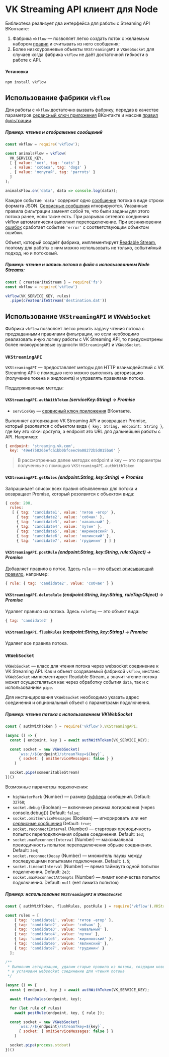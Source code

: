 # VK Streaming API клиент для Node

Библиотека реализует два интерфейса для работы с Streaming API ВКонтакте:

1. Фабрика `vkflow` — позволяет легко создать поток с желаемым набором [правил](https://vk.com/dev/streaming_api_docs?f=2.%20%D0%A4%D0%BE%D1%80%D0%BC%D0%B0%D1%82%20%D0%BF%D1%80%D0%B0%D0%B2%D0%B8%D0%BB) и считывать из него сообщения;
2. Более низкоуровневые объекты `VKStreamingAPI` и `VKWebSocket` для случаев когда фабрика `vkflow` не даёт достаточной гибкости в работе с API.

#### Установка

```
npm install vkflow
```

## Использование фабрики `vkflow`

Для работы с `vkflow` достаточно вызвать фабрику, передав в качестве параметров [сервисный ключ приложения](https://vk.com/dev/access_token?f=3.%20%D0%A1%D0%B5%D1%80%D0%B2%D0%B8%D1%81%D0%BD%D1%8B%D0%B9%20%D0%BA%D0%BB%D1%8E%D1%87%20%D0%B4%D0%BE%D1%81%D1%82%D1%83%D0%BF%D0%B0) ВКонтакте и массив [правил фильтрации](https://vk.com/dev/streaming_api_docs?f=2.%20%D0%A4%D0%BE%D1%80%D0%BC%D0%B0%D1%82%20%D0%BF%D1%80%D0%B0%D0%B2%D0%B8%D0%BB).

##### Пример: чтение и отображение сообщений

``` javascript
const vkflow = require('vkflow');

const animalsFlow = vkflow(
  VK_SERVICE_KEY,
  [ { value: 'кот', tag: 'cats' }
  , { value: 'собака', tag: 'dogs' }
  , { value: 'попугай', tag: 'parrots' }
  ]
);

animalsFlow.on('data', data => console.log(data));
```

Каждое событие `'data'` содержит одно [сообщение](https://vk.com/dev/streaming_api_docs_2?f=7.%20%D0%A7%D1%82%D0%B5%D0%BD%D0%B8%D0%B5%20%D0%BF%D0%BE%D1%82%D0%BE%D0%BA%D0%B0) потока в виде строки формата JSON. [Сервисные сообщения](https://vk.com/dev/streaming_api_docs_2?f=7.1.%20Service%20message) игнорируются. Указанные правила фильтрации заменят собой те, что были заданы для этого потока ранее, если такие есть. При разрывах сетевого соедиения vkflow автоматически выполнит переподключение. При возникновении [ошибок](https://vk.com/dev/streaming_api_docs_2?f=8.%20%D0%A1%D0%BE%D0%BE%D0%B1%D1%89%D0%B5%D0%BD%D0%B8%D1%8F%20%D0%BE%D0%B1%20%D0%BE%D1%88%D0%B8%D0%B1%D0%BA%D0%B0%D1%85) сработает событие `'error'` с соответствующим объектом ошибки.

Объект, который создаёт фабрика, имплементирует [Readable Stream](https://nodejs.org/api/stream.html#stream_readable_streams), поэтому для работы с ним можно использовать не только, событийный подход, но и потоковый.

##### Пример: чтение и запись потока в файл с использованием Node Streams:

``` javascript
const { createWriteStream } = require('fs')
const vkflow = require('vkflow')

vkflow(VK_SERVICE_KEY, rules)
  .pipe(createWriteStream('destination.dat'))
```

## Использование `VKStreamingAPI` и `VKWebSocket`

Фабрика `vkflow` позволяет легко решить задачу чтения потока с предзаданными правилами фильтрации, но если необходимо реализовать иную логику работы с VK Streaming API, то предусмотрены более низкоуровневые сущности `VKStreamingAPI` и `VKWebSocket`.

### `VKStreamingAPI`

`VKStreamingAPI` — предоставляет методы для HTTP взаимодействий с VK Streaming API: с помощью него можно выполнять авторизацию (получение токена и эндпоинта) и управлять правилами потока.

Поддерживаемые методы:

#### `VKStreamingAPI.authWithToken` *(serviceKey:String) → Promise*

- `serviceKey` — [сервисный ключ приложения](https://vk.com/dev/access_token?f=3.%20%D0%A1%D0%B5%D1%80%D0%B2%D0%B8%D1%81%D0%BD%D1%8B%D0%B9%20%D0%BA%D0%BB%D1%8E%D1%87%20%D0%B4%D0%BE%D1%81%D1%82%D1%83%D0%BF%D0%B0) ВКонтакте.

Выполняет авторизацию VK Streaming API и возвращает Promise, который резолвится с объектом вида `{ key: String, endpoint: String }`, где key это ключ доступа, а endpoint это URL для дальнейшей работы c API. Например:

``` javascript
{ endpoint: 'streaming.vk.com',
  key: '49e4758265efca1bb0bfceec9a08272b5d015ba0' }
```

> В рассмотренных далее методах endpoint и key — это параметры полученные с помощью `VKStreamingAPI.authWithToken`

#### `VKStreamingAPI.getRules` *(endpoint:String, key:String) → Promise*

Запрашивает список всех правил объявленных для потока и возвращает Promise, который резолвится с объектом вида:

``` javascript
{ code: 200,
  rules:
   [ { tag: 'candidate1', value: 'титов -егор' },
     { tag: 'candidate2', value: 'собчак' },
     { tag: 'candidate3', value: 'навальный' },
     { tag: 'candidate4', value: 'путин' },
     { tag: 'candidate5', value: 'жириновский' },
     { tag: 'candidate6', value: 'явлинский' },
     { tag: 'candidate7', value: 'грудинин' } ] }
```

#### `VKStreamingAPI.postRule` *(endpoint:String, key:String, rule:Object) → Promise*

Добавляет правило в поток. Здесь `rule` — это [объект описывающий правило](https://vk.com/dev/streaming_api_docs?f=5.%20%D0%94%D0%BE%D0%B1%D0%B0%D0%B2%D0%BB%D0%B5%D0%BD%D0%B8%D0%B5%20%D0%BF%D1%80%D0%B0%D0%B2%D0%B8%D0%BB), например:

``` javascript
{ rule: { tag: 'candidate2', value: 'собчак' } }
```

#### `VKStreamingAPI.deleteRule` *(endpoint:String, key:String, ruleTag:Object) → Promise*

Удаляет правило из потока. Здесь `ruleTag` — это объект вида:

``` javascript
{ tag: 'candidate2' }
```

#### `VKStreamingAPI.flushRules` *(endpoint:String, key:String) → Promise*

Удаляет все правила потока.

### `VKWebSocket`

`VKWebSocket` — класс для чтения потока через websocket соединение к VK Streaming API. Как и объект создаваемый фабрикой `vkflow`, инстанс `VKWebSocket` имплементирует Readable Stream, а значит чтение потока может осуществляться как через обработку события `data`, так и с использованием `pipe`.

Для инстанцирования `VKWebSocket` необходимо указать адрес соединения и опциональный объект с параметрами подключения.

##### Пример: чтение потока с использованием VKWebSocket

``` javascript
const { authWithToken } = require('vkflow').VKStreamingAPI;

(async () => {
  const { endpoint, key } = await authWithToken(VK_SERVICE_KEY);

  const socket = new VKWebSocket(
      `wss://${endpoint}/stream?key=${key}`,
      { socket: { omitServiceMessages: false } }
    )

  socket.pipe(someWritableStream)
})()
```

Возможные параметры подключения:

- `highWaterMark` (Number) — размер [буффера](https://nodejs.org/api/stream.html#stream_readable_readablehighwatermark) сообщений. Default: `32768`;
- `socket.debug` (Boolean) — включение режима логирования (через console.debug()) Default: `false`;
- `socket.omitServiceMessages` (Boolean) — игнорировать или нет [сервисные сообщения](https://vk.com/dev/streaming_api_docs_2?f=7.1.%20Service%20message) Default: `true`;
- `socket.reconnectInterval` (Number) — стартовая преиодичность попыток переподключения обрыве соединения. Default: `1e3`;
- `socket.maxReconnectInterval` (Number) — максимальная преиодичность попыток переподключения обрыве соединения. Default: `3e4`;
- `socket.reconnectDecay` (Number) — множитель паузы между последующими попытками подключения. Default: `1.5`;
- `socket.timeoutInterval` (Number) — время таймаута одной попытки подключения. Default: `2e3`;
- `socket.maxReconnectAttempts` (Number) — лимит количества попыток подключения. Default: `null` (нет лимита попыток)

##### Пример: использование `VKStreamingAPI` и `VKWebSocket`

``` javascript
const { authWithToken, flushRules, postRule } = require('vkflow').VKStreamingAPI;

const rules = [
    { tag: 'candidate1', value: 'титов -егор' },
    { tag: 'candidate2', value: 'собчак' },
    { tag: 'candidate3', value: 'навальный' },
    { tag: 'candidate4', value: 'путин' },
    { tag: 'candidate5', value: 'жириновский' },
    { tag: 'candidate6', value: 'явлинский' },
    { tag: 'candidate7', value: 'грудинин' }
  ];

/**
 * Выполним авторизацию, удалим старые правила из потока, создадим новые
 * и установим websocket соединение для чтения потокa
 */

(async () => {
  const { endpoint, key } = await authWithToken(VK_SERVICE_KEY);

  await flushRules(endpoint, key);

  for (let rule of rules)
    await postRule(endpoint, key, { rule });

  const socket = new VKWebSocket(
      `wss://${endpoint}/stream?key=${key}`,
      { socket: { omitServiceMessages: false } }
    )

  socket.pipe(process.stdout)
})()
```
